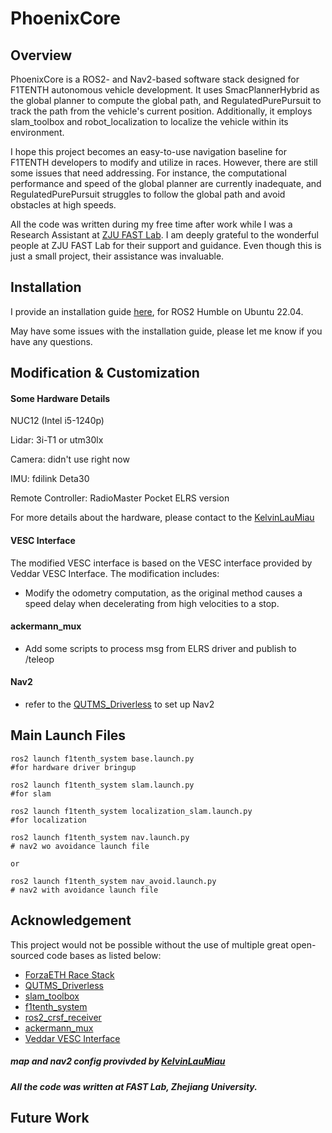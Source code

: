 # PhoenixCore

## Overview
PhoenixCore is a ROS2- and Nav2-based software stack designed for F1TENTH autonomous vehicle development. It uses SmacPlannerHybrid as the global planner to compute the global path, and RegulatedPurePursuit to track the path from the vehicle's current position. Additionally, it employs slam_toolbox and robot_localization to localize the vehicle within its environment.

I hope this project becomes an easy-to-use navigation baseline for F1TENTH developers to modify and utilize in races. However, there are still some issues that need addressing. For instance, the computational performance and speed of the global planner are currently inadequate, and RegulatedPurePursuit struggles to follow the global path and avoid obstacles at high speeds.

All the code was written during my free time after work while I was a Research Assistant at [ZJU FAST Lab](https://github.com/ZJU-FAST-Lab). I am deeply grateful to the wonderful people at ZJU FAST Lab for their support and guidance. Even though this is just a small project, their assistance was invaluable.
## Installation

I provide an installation guide [here](install.md), for ROS2 Humble on Ubuntu 22.04.

May have some issues with the installation guide, please let me know if you have any questions.
## Modification & Customization
#### Some Hardware Details
NUC12 (Intel i5-1240p)

Lidar: 3i-T1 or utm30lx

Camera: didn't use right now

IMU: fdilink Deta30

Remote Controller: RadioMaster Pocket ELRS version

For more details about the hardware, please contact to the [KelvinLauMiau](https://github.com/KelvinLauMiau)
#### VESC Interface
The modified VESC interface is based on the VESC interface provided by Veddar VESC Interface. The modification includes:
- Modify the odometry computation, as the original method causes a speed delay when decelerating from high velocities to a stop.

#### ackermann_mux
- Add some scripts to process msg from ELRS driver and publish to /teleop

#### Nav2
- refer to the [QUTMS_Driverless](https://github.com/QUT-Motorsport/QUTMS_Driverless) to set up Nav2

## Main Launch Files

```
ros2 launch f1tenth_system base.launch.py
#for hardware driver bringup

ros2 launch f1tenth_system slam.launch.py
#for slam 

ros2 launch f1tenth_system localization_slam.launch.py
#for localization

ros2 launch f1tenth_system nav.launch.py
# nav2 wo avoidance launch file

or

ros2 launch f1tenth_system nav_avoid.launch.py
# nav2 with avoidance launch file
```

## Acknowledgement
This project would not be possible without the use of multiple great open-sourced code bases as listed below:
- [ForzaETH Race Stack](https://github.com/ForzaETH/race_stack)
- [QUTMS_Driverless](https://github.com/QUT-Motorsport/QUTMS_Driverless)
- [slam_toolbox](https://github.com/SteveMacenski/slam_toolbox)
- [f1tenth_system](https://github.com/f1tenth/f1tenth_system)
- [ros2_crsf_receiver](https://github.com/AndreyTulyakov/ros2_crsf_receiver.git)
- [ackermann_mux](https://github.com/z1047941150/ackermann_mux.git)
- [Veddar VESC Interface](https://github.com/f1tenth/vesc)


##### map and nav2 config provivded by [KelvinLauMiau](https://github.com/KelvinLauMiau)
##### All the code was written at FAST Lab, Zhejiang University.




## Future Work